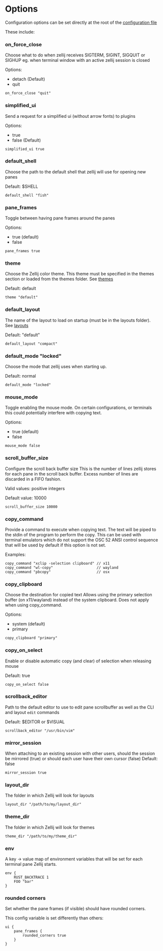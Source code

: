 # Options

Configuration options can be set directly at the root of the [configuration file](./configuration.md)

 These include:

### on_force_close

Choose what to do when zellij receives SIGTERM, SIGINT, SIGQUIT or SIGHUP
eg. when terminal window with an active zellij session is closed

Options:
  - detach (Default)
  - quit

```kdl
on_force_close "quit"
```

### simplified_ui

Send a request for a simplified ui (without arrow fonts) to plugins

Options:
  - true
  - false (Default)

```kdl
simplified_ui true
```
### default_shell

Choose the path to the default shell that zellij will use for opening new panes

Default: $SHELL

```kdl
default_shell "fish"
```

### pane_frames

Toggle between having pane frames around the panes

Options:
  - true (default)
  - false

```kdl
pane_frames true
```
### theme

Choose the Zellij color theme. This theme must be specified in the themes section or loaded from the themes folder. See [themes](./themes.md)

Default: default

```kdl
theme "default"
```

### default_layout

The name of the layout to load on startup (must be in the layouts folder). See [layouts](./layouts.md)

Default: "default"

```kdl
default_layout "compact"
```

### default_mode "locked"

Choose the mode that zellij uses when starting up.

Default: normal

```kdl
default_mode "locked"
```

### mouse_mode

Toggle enabling the mouse mode.
On certain configurations, or terminals this could
potentially interfere with copying text.

Options:
  - true (default)
  - false

```kdl
mouse_mode false
```

### scroll_buffer_size

Configure the scroll back buffer size
This is the number of lines zellij stores for each pane in the scroll back
buffer. Excess number of lines are discarded in a FIFO fashion.

Valid values: positive integers

Default value: 10000

```kdl
scroll_buffer_size 10000
```

### copy_command

Provide a command to execute when copying text. The text will be piped to
the stdin of the program to perform the copy. This can be used with
terminal emulators which do not support the OSC 52 ANSI control sequence
that will be used by default if this option is not set.

Examples:

```kdl
copy_command "xclip -selection clipboard" // x11
copy_command "wl-copy"                    // wayland
copy_command "pbcopy"                     // osx
```

### copy_clipboard

Choose the destination for copied text
Allows using the primary selection buffer (on x11/wayland) instead of the system clipboard.
Does not apply when using copy_command.

Options:
  - system (default)
  - primary

```kdl
copy_clipboard "primary"
```

### copy_on_select

Enable or disable automatic copy (and clear) of selection when releasing mouse

Default: true

```kdl
copy_on_select false
```

### scrollback_editor

Path to the default editor to use to edit pane scrollbuffer as well as the CLI and layout `edit` commands

Default: $EDITOR or $VISUAL

```kdl
scrollback_editor "/usr/bin/vim"
```

### mirror_session

When attaching to an existing session with other users,
should the session be mirrored (true)
or should each user have their own cursor (false)
Default: false

```kdl
mirror_session true
```

### layout_dir

The folder in which Zellij will look for layouts

```kdl
layout_dir "/path/to/my/layout_dir"
```

### theme_dir

The folder in which Zellij will look for themes

```kdl
theme_dir "/path/to/my/theme_dir"
```

### env
A key -> value map of environment variables that will be set for each terminal pane Zellij starts.

```kdl
env {
    RUST_BACKTRACE 1
    FOO "bar"
}
```

### rounded corners
Set whether the pane frames (if visible) should have rounded corners.

This config variable is set differently than others:

```kdl
ui {
    pane_frames {
        rounded_corners true
    }
}
```

